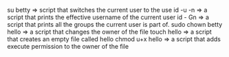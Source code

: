 su betty  =>  script that switches the current user to the use
id -u -n => a script that prints the effective username of the current user
id - Gn => a script that prints all the groups the current user is part of.
sudo chown betty hello => a script that changes the owner of the file
touch hello => a script that creates an empty file called hello
chmod u+x hello => a script that adds execute permission to the owner of the file
